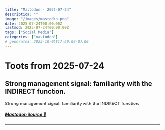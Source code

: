```yaml
---
title: "Mastodon - 2025-07-24"
description: ""
image: "/images/mastodon.png"
date: 2025-07-24T00:00:00Z
lastmod: 2025-07-24T00:00:00Z
tags: ["Social Media"]
categories: ["mastodon"]
# generated: 2025-10-05T17:59:09-07:00
---
```


# Toots from 2025-07-24

## Strong management signal: familiarity with the INDIRECT function.

Strong management signal: familiarity with the INDIRECT function.

##### [Mastodon Source 🐘](https://hachyderm.io/@mweagle/114906461059610244)

---

